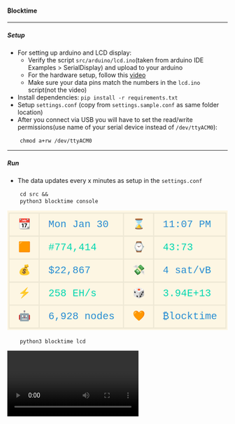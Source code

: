 #### ₿locktime

---
##### Setup
- For setting up arduino and LCD display:
    - Verify the script `src/arduino/lcd.ino`(taken from arduino IDE Examples > SerialDisplay) and upload to your arduino
    - For the hardware setup, follow this [video](https://www.youtube.com/watch?v=_6_F6B0rd6M)
    - Make sure your data pins match the numbers in the `lcd.ino` script(not the video)
- Install dependencies: `pip install -r requirements.txt`
- Setup `settings.conf` (copy from `settings.sample.conf` as same folder location)
- After you connect via USB you will have to set the read/write permissions(use name of your serial device instead of `/dev/ttyACM0`):
```
    chmod a+rw /dev/ttyACM0
```


---
##### Run


- The data updates every x minutes as setup in the `settings.conf`
```
    cd src &&
    python3 blocktime console
```
![alt blocktime_console](blocktime_console.png)


```
    python3 blocktime lcd
```
![alt blocktime_lcd](blocktime_lcd.mp4)